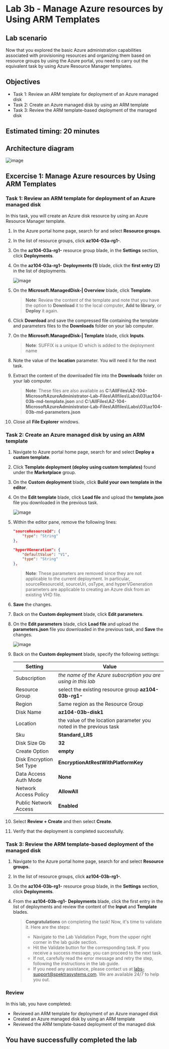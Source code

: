 # Lab 3b - Manage Azure resources by Using ARM Templates
## Lab scenario
Now that you explored the basic Azure administration capabilities associated with provisioning resources and organizing them based on resource groups by using the Azure portal, you need to carry out the equivalent task by using Azure Resource Manager templates.

## Objectives
+ Task 1: Review an ARM template for deployment of an Azure managed disk
+ Task 2: Create an Azure managed disk by using an ARM template
+ Task 3: Review the ARM template-based deployment of the managed disk

## Estimated timing: 20 minutes

## Architecture diagram
![image](../media/lab03b.png)

## Excercise 1: Manage Azure resources by Using ARM Templates

### Task 1: Review an ARM template for deployment of an Azure managed disk
In this task, you will create an Azure disk resource by using an Azure Resource Manager template.

1. In the Azure portal home page, search for and select **Resource groups**. 

1. In the list of resource groups, click **az104-03a-rg1-<inject key="DeploymentID" enableCopy="false" />**.

1. On the **az104-03a-rg1-<inject key="DeploymentID" enableCopy="false" />** resource group blade, in the **Settings** section, click **Deployments**.

1. On the **az104-03a-rg1-<inject key="DeploymentID" enableCopy="false" />** **Deployments (1)** blade, click the **first entry (2)** in the list of deployments.

   ![image](../media/deployement.png)

1. On the **Microsoft.ManagedDisk-<inject key="DeploymentID" enableCopy="false" />| Overview** blade, click **Template**.

    >**Note**: Review the content of the template and note that you have the option to **Download** it to the local computer, **Add to library**, or **Deploy** it again.

1. Click **Download** and save the compressed file containing the template and parameters files to the **Downloads** folder on your lab computer.

1. On the **Microsoft.ManagedDisk-<SUFFIX>| Template** blade, click **Inputs**.

   >**Note**: SUFFIX is a unique ID which is added to the deployment name

1. Note the value of the **location** parameter. You will need it for the next task.

1. Extract the content of the downloaded file into the **Downloads** folder on your lab computer.

    >**Note**: These files are also available as **C:\AllFiles\AZ-104-MicrosoftAzureAdministrator-Lab-Files\Allfiles\Labs\03\az104-03b-md-template.json** and **C:\AllFiles\AZ-104-MicrosoftAzureAdministrator-Lab-Files\Allfiles\Labs\03\az104-03b-md-parameters.json**
    
1. Close all **File Explorer** windows.

### Task 2: Create an Azure managed disk by using an ARM template

1. Navigate to Azure portal home page, search for and select **Deploy a custom template**.

1. Click **Template deployment (deploy using custom templates)** found under the **Marketplace** group.

1. On the **Custom deployment** blade, click **Build your own template in the editor**.

1. On the **Edit template** blade, click **Load file** and upload the **template.json** file you downloaded in the previous task.

   ![image](../media/templete.png)

1. Within the editor pane, remove the following lines:

   ```json
   "sourceResourceId": {
       "type": "String"
   },
   ```

   ```json
   "hyperVGeneration": {
       "defaultValue": "V1",
       "type": "String"
   },      
   ```

     >**Note**: These parameters are removed since they are not applicable to the current deployment. In particular, sourceResourceId, sourceUri, osType, and hyperVGeneration parameters are applicable to creating an Azure disk from an existing VHD file.

1. **Save** the changes.

1. Back on the **Custom deployment** blade, click **Edit parameters**. 

1. On the **Edit parameters** blade, click **Load file** and upload the **parameters.json** file you downloaded in the previous task, and **Save** the changes.

   ![image](../media/parameter.png)

1. Back on the **Custom deployment** blade, specify the following settings:

    | Setting | Value |
    | --- |--- |
    | Subscription | *the name of the Azure subscription you are using in this lab* |
    | Resource Group | select the existing resource group **az104-03b-rg1-<inject key="DeploymentID" enableCopy="false" />** |
    | Region | Same region as the Resource Group |
    | Disk Name | **az104-03b-disk1** |
    | Location | the value of the location parameter you noted in the previous task |
    | Sku | **Standard_LRS** |
    | Disk Size Gb | **32** |
    | Create Option | **empty** |
    | Disk Encryption Set Type | **EncryptionAtRestWithPlatformKey** |
    | Data Access Auth Mode | **None** |
    | Network Access Policy | **AllowAll** |
    | Public Network Access | **Enabled** |    


1. Select **Review + Create** and then select **Create**.

1. Verify that the deployment is completed successfully.

### Task 3: Review the ARM template-based deployment of the managed disk

1. Navigate to the Azure portal home page, search for and select **Resource groups**. 

1. In the list of resource groups, click **az104-03b-rg1-<inject key="DeploymentID" enableCopy="false" />**.

1. On the **az104-03b-rg1-<inject key="DeploymentID" enableCopy="false" />** resource group blade, in the **Settings** section, click **Deployments**.

1. From the **az104-03b-rg1-<inject key="DeploymentID" enableCopy="false" />** **Deployments** blade, click the first entry in the list of deployments and review the content of the **Input** and **Template** blades.
    
   > **Congratulations** on completing the task! Now, it's time to validate it. Here are the steps:
   > - Navigate to the Lab Validation Page, from the upper right corner in the lab guide section.
   > - Hit the Validate button for the corresponding task. If you receive a success message, you can proceed to the next task. 
   > - If not, carefully read the error message and retry the step, following the instructions in the lab guide.
   > - If you need any assistance, please contact us at labs-support@spektrasystems.com. We are available 24/7 to help you out.

### Review
In this lab, you have completed:
- Reviewed an ARM template for deployment of an Azure managed disk
- Created an Azure managed disk by using an ARM template
- Reviewed the ARM template-based deployment of the managed disk

## You have successfully completed the lab
